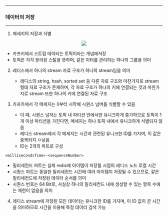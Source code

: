 -----
### 데이터의 저장
-----
1. 메세지의 저장과 식별
<div align="center">
<img src="https://github.com/user-attachments/assets/fb1c9fa1-077f-48d9-a4a0-b553c604d3bb">
</div>

   - 카프키에서  스트림 데이터는 토픽이라는 개념에저장
   - 토픽은 각각 분리된 스틺을 뜻하며, 같은 이터를 관리하는 하나의 그룹을 의미

2. 레디스에서 하나의 stream 자료 구조가 하나의 stream임을 의미
   - 레디스의 string, hash, sorted set 등 다른 자료 구조와 마찬가지로 stream 형태 자료 구조가 존재하며, 각 자료 구조가 하나의 키에 연결되는 것과 마찬가지로 stream 또한 하나의 키에 연결된 자료 구조

3. 카프카에서 각 메세지는 0부터 시작해 시퀀스 넘버를 식별할 수 있음
   - 이 때, 시퀀스 넘저는 토픽 내 파티션 안에서만 유니크하게 증가하므로 토픽이 1개 이상 파티션을 가진다면, 메세지는 하나 토픽 내에서 유니크하게 식별되지 않음
   - 레디스 stream에서 각 메세지는 시간과 관련된 유니크한 ID를 가지며, 이 값은 중복되지 ㅇ낳음
   - ID는 2개의 파트로 구성
```redis
<millisecondsTime>-<sequenceNumber>
```
   - 밀리세컨드 파트는 실제 redis에 아이템이 저장될 시점의 레디스 노드 로컬 시간
   - 시퀀스 파트는 동일한 밀리세컨드 시간에 여러 아이템이 저장될 수 있으므로, 같은 밀리세컨드에 저장된 데이터 순서를 의미
   - 시퀀스 번호는 64 Bit로, 사실상 하나의 밀리세컨드 내에 생성할 수 있는 항목 수에는 제한이 없음을 의미

4. 레디스 stream에 저장된 모든 데이터는 유니크한 ID를 가지며, 이 ID 값이 곧 시간을 의미하므로 시간을 이용해 특정 데이터 검색 가능

